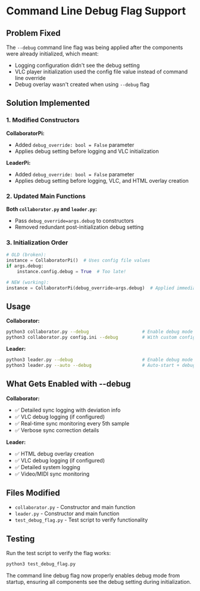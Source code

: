 # Command Line Debug Flag Support

## Problem Fixed
The `--debug` command line flag was being applied after the components were already initialized, which meant:
- Logging configuration didn't see the debug setting
- VLC player initialization used the config file value instead of command line override
- Debug overlay wasn't created when using `--debug` flag

## Solution Implemented

### 1. Modified Constructors
**CollaboratorPi:**
- Added `debug_override: bool = False` parameter
- Applies debug setting before logging and VLC initialization

**LeaderPi:**
- Added `debug_override: bool = False` parameter  
- Applies debug setting before logging, VLC, and HTML overlay creation

### 2. Updated Main Functions
**Both `collaborator.py` and `leader.py`:**
- Pass `debug_override=args.debug` to constructors
- Removed redundant post-initialization debug setting

### 3. Initialization Order
```python
# OLD (broken):
instance = CollaboratorPi()  # Uses config file values
if args.debug:
    instance.config.debug = True  # Too late!

# NEW (working):
instance = CollaboratorPi(debug_override=args.debug)  # Applied immediately
```

## Usage

**Collaborator:**
```bash
python3 collaborator.py --debug                    # Enable debug mode
python3 collaborator.py config.ini --debug         # With custom config + debug
```

**Leader:**
```bash
python3 leader.py --debug                          # Enable debug mode  
python3 leader.py --auto --debug                   # Auto-start + debug mode
```

## What Gets Enabled with --debug

**Collaborator:**
- ✅ Detailed sync logging with deviation info
- ✅ VLC debug logging (if configured)
- ✅ Real-time sync monitoring every 5th sample
- ✅ Verbose sync correction details

**Leader:**
- ✅ HTML debug overlay creation
- ✅ VLC debug logging (if configured)  
- ✅ Detailed system logging
- ✅ Video/MIDI sync monitoring

## Files Modified
- `collaborator.py` - Constructor and main function
- `leader.py` - Constructor and main function
- `test_debug_flag.py` - Test script to verify functionality

## Testing
Run the test script to verify the flag works:
```bash
python3 test_debug_flag.py
```

The command line debug flag now properly enables debug mode from startup, ensuring all components see the debug setting during initialization.
